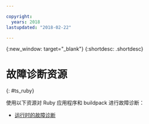 ```yaml
---

copyright:
  years: 2018
lastupdated: "2018-02-22"

---
```


{:new_window: target="_blank"}
{:shortdesc: .shortdesc}

# 故障诊断资源
{: #ts_ruby}

使用以下资源对 Ruby 应用程序和 buildpack 进行故障诊断：

* [运行时的故障诊断](../common/ts_runtimes.html#runtimes)
